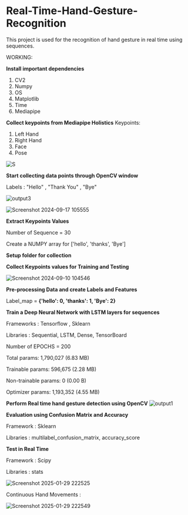 # Real-Time-Hand-Gesture-Recognition
This project is used for the recognition of hand gesture in real time using sequences. 


WORKING:

**Install important dependencies**
1. CV2
2. Numpy
3. OS
4. Matplotlib
5. Time
6. Mediapipe


**Collect keypoints from Mediapipe Holistics**
Keypoints:  
1. Left Hand
2. Right Hand
3. Face
4. Pose

![S](https://github.com/user-attachments/assets/26697c4c-e0e5-4eef-ad67-279ca813641b)



**Start collecting data points through OpenCV window**

Labels : "Hello" , "Thank You" , "Bye"

![output3](https://github.com/user-attachments/assets/d3911eab-278a-453e-bfc5-c71a252fc6d9)


![Screenshot 2024-09-17 105555](https://github.com/user-attachments/assets/4cee7f78-0e9b-4d86-b45d-03929f89c5fb)



**Extract Keypoints Values**


Number of Sequence = 30

Create a NUMPY array for ['hello', 'thanks', 'Bye']


**Setup folder for collection**


**Collect Keypoints values for Training and Testing**

![Screenshot 2024-09-10 104546](https://github.com/user-attachments/assets/683d5a01-b1b3-42e2-8b86-aa7bc79c2004)


**Pre-processing Data and create Labels and Features**

Label_map = **{'hello': 0, 'thanks': 1, 'Bye': 2}**


**Train a Deep Neural Network with LSTM layers for sequences**

Frameworks : Tensorflow , Sklearn

Libraries  : Sequential, LSTM, Dense, TensorBoard

Number of EPOCHS = 200

Total params: 1,790,027 (6.83 MB)

Trainable params: 596,675 (2.28 MB)

Non-trainable params: 0 (0.00 B)

Optimizer params: 1,193,352 (4.55 MB)


**Perform Real time hand gesture detection using OpenCV**
![output1](https://github.com/user-attachments/assets/cb74cd5c-5720-4ca8-9228-658149154783)



**Evaluation using Confusion Matrix and Accuracy**


Framework : Sklearn

Libraries : multilabel_confusion_matrix, accuracy_score


**Test in Real Time**

Framework : Scipy

Libraries : stats


![Screenshot 2025-01-29 222525](https://github.com/user-attachments/assets/fe7fd435-13a2-4b6a-b621-f9ee7d940b30)


Continuous Hand Movements : 


![Screenshot 2025-01-29 222549](https://github.com/user-attachments/assets/3b26ee14-3ee3-44c7-9094-9dd89b656dfc)



